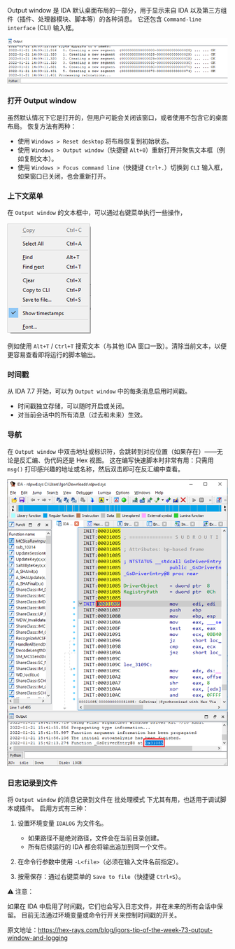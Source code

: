 Output window 是 IDA 默认桌面布局的一部分，用于显示来自 IDA 以及第三方组件（插件、处理器模块、脚本等）的各种消息。 它还包含 `Command-line interface` (CLI) 输入框。

![](assets/2022/01/outwin_1.png)

### 打开 Output window

虽然默认情况下它是打开的，但用户可能会关闭该窗口，或者使用不包含它的桌面布局。 恢复方法有两种：

- 使用 `Windows > Reset desktop` 将布局恢复到初始状态。
- 使用 `Windows > Output window`（快捷键 `Alt+0`）重新打开并聚焦文本框（例如复制文本）。
- 使用 `Windows > Focus command line`（快捷键 `Ctrl+.`）切换到 `CLI` 输入框，如果窗口已关闭，也会重新打开。

### 上下文菜单

在 `Output window` 的文本框中，可以通过右键菜单执行一些操作，

![](assets/2022/01/outwin_2.png)

例如使用 `Alt+T` / `Ctrl+T` 搜索文本（与其他 IDA 窗口一致）。清除当前文本，以便更容易查看即将运行的脚本输出。

### 时间戳

从 IDA 7.7 开始，可以为 `Output window` 中的每条消息启用时间戳。

- 时间戳独立存储，可以随时开启或关闭。
- 对当前会话中的所有消息（过去和未来）生效。

### 导航

在 `Output window` 中双击地址或标识符，会跳转到对应位置（如果存在）——无论是反汇编、伪代码还是 Hex 视图。 这在编写快速脚本时非常有用：只需用 `msg()` 打印感兴趣的地址或名称，然后双击即可在反汇编中查看。

![](assets/2022/01/outwin_3.png)

### 日志记录到文件

将 `Output window` 的消息记录到文件在 批处理模式 下尤其有用，也适用于调试脚本或插件。 启用方式有三种：

1. 设置环境变量 `IDALOG` 为文件名。

   - 如果路径不是绝对路径，文件会在当前目录创建。
   - 所有后续运行的 IDA 都会将输出追加到同一个文件。

2. 在命令行参数中使用 `-L<file>`（必须在输入文件名前指定）。

3. 按需保存：通过右键菜单的 `Save to file`（快捷键 `Ctrl+S`）。

⚠️ 注意：

如果在 IDA 中启用了时间戳，它们也会写入日志文件，并在未来的所有会话中保留。
目前无法通过环境变量或命令行开关来控制时间戳的开关。

原文地址：https://hex-rays.com/blog/igors-tip-of-the-week-73-output-window-and-logging

